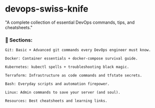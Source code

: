 # devops-swiss-knife
"A complete collection of essential DevOps commands, tips, and cheatsheets."


### 📁 Sections:

    Git: Basic + Advanced git commands every DevOps engineer must know.

    Docker: Container essentials + docker-compose survival guide.

    Kubernetes: kubectl spells + troubleshooting black magic.

    Terraform: Infrastructure as code commands and tfstate secrets.

    Bash: Everyday scripts and automation firepower.

    Linux: Admin commands to save your server (and soul).

    Resources: Best cheatsheets and learning links.
